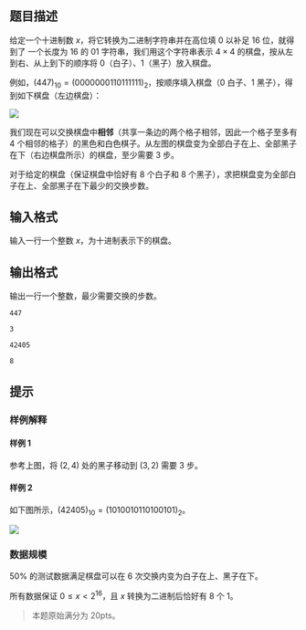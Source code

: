 ## 题目描述
给定一个十进制数 $x$，将它转换为二进制字符串并在高位填 $0$ 以补足 $16$ 位，就得到了
一个长度为 $16$ 的 $01$ 字符串，我们用这个字符串表示 $4 × 4$ 的棋盘，按从左到右、从上到下的顺序将 $0$（白子）、$1$（黑子）放入棋盘。

例如，$(447)_{10} = (0000 0001 1011 1111)_2$，按顺序填入棋盘（$0$ 白子、$1$ 黑子），得到如下棋盘（左边棋盘）：

![](https://cdn.luogu.com.cn/upload/image_hosting/vyma7pie.png)

我们现在可以交换棋盘中**相邻**（共享一条边的两个格子相邻，因此一个格子至多有 $4$ 个相邻的格子）的黑色和白色棋子。从左图的棋盘变为全部白子在上、全部黑子在下（右边棋盘所示）的棋盘，至少需要 $3$ 步。

对于给定的棋盘（保证棋盘中恰好有 $8$ 个白子和 $8$ 个黑子），求把棋盘变为全部白子在上、全部黑子在下最少的交换步数。

## 输入格式
输入一行一个整数 $x$，为十进制表示下的棋盘。

## 输出格式
输出一行一个整数，最少需要交换的步数。

```input1
447
```

```output1
3
```

```input2
42405
```

```output2
8
```

## 提示
### 样例解释
#### 样例 $1$
参考上图，将 $(2, 4)$ 处的⿊⼦移动到 $(3, 2)$ 需要 $3$ 步。
#### 样例 $2$
如下图所示，$(42405)_{10} =(1010 0101 1010 0101)_2$。

![](https://cdn.luogu.com.cn/upload/image_hosting/aie8kf0n.png)
### 数据规模
$50\%$ 的测试数据满足棋盘可以在 $6$ 次交换内变为白子在上、黑子在下。

所有数据保证 $0 ≤ x < 2^{16}$，且 $x$ 转换为二进制后恰好有 $8$ 个 $1$。

> 本题原始满分为 $20\text{pts}$。

